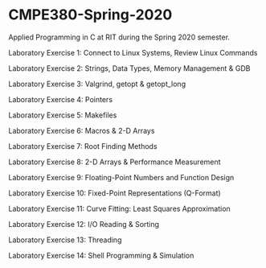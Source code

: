 # CMPE380-Spring-2020
Applied Programming in C at RIT during the Spring 2020 semester.

Laboratory Exercise 1: Connect to Linux Systems, Review Linux Commands

Laboratory Exercise 2: Strings, Data Types, Memory Management & GDB

Laboratory Exercise 3: Valgrind, getopt & getopt_long

Laboratory Exercise 4: Pointers

Laboratory Exercise 5: Makefiles

Laboratory Exercise 6: Macros & 2-D Arrays

Laboratory Exercise 7: Root Finding Methods

Laboratory Exercise 8: 2-D Arrays & Performance Measurement

Laboratory Exercise 9: Floating-Point Numbers and Function Design

Laboratory Exercise 10: Fixed-Point Representations (Q-Format)

Laboratory Exercise 11: Curve Fitting: Least Squares Approximation

Laboratory Exercise 12: I/O Reading & Sorting

Laboratory Exercise 13: Threading

Laboratory Exercise 14: Shell Programming & Simulation
